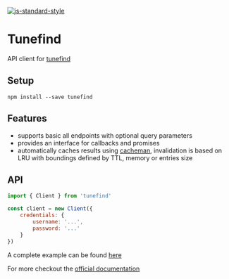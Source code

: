 [![js-standard-style](https://cdn.rawgit.com/feross/standard/master/badge.svg)](https://github.com/feross/standard)

Tunefind
========

API client for [tunefind](http://tunefind.com)


## Setup

`npm install --save tunefind`

## Features

- supports basic all endpoints with optional query parameters
- provides an interface for callbacks and promises
- automatically caches results using [cacheman](https://github.com/cayasso/cacheman),
	invalidation is based on LRU with boundings defined by TTL, memory or entries size

## API

```js
import { Client } from 'tunefind'

const client = new Client({
	credentials: {
		username: '...',
		password: '...'
	}
})
```

A complete example can be found [here](/example/shows.js)

For more checkout the [official documentation](http://www.tunefind.com/api)
